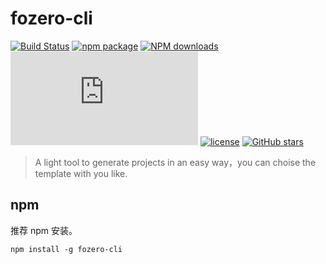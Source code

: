 # fozero-cli
[![Build Status](https://travis-ci.org/fozero/fozero-cli.svg?branch=master)](https://travis-ci.org/fozero/fozero-cli)
[![npm package](https://img.shields.io/npm/v/fozero-cli.svg)](https://www.npmjs.com/package/fozero-cli)
[![NPM downloads](http://img.shields.io/npm/dm/fozero-cli.svg)](https://www.npmjs.com/package/fozero-cli)
![JS gzip size](http://img.badgesize.io/https://unpkg.com/fozero-cli/src/lib/index.js?compression=gzip&label=gzip%20size:%20JS)
[![license](https://img.shields.io/github/license/fozero/fozero-cli.svg?style=flat-square)](https://github.com/fozero/fozero-cli)
[![GitHub stars](https://img.shields.io/github/stars/fozero/fozero-cli.svg?label=Stars&style=social)](https://github.com/fozero/fozero-cli)

> A light tool to generate projects in an easy way，you can choise the template with you like.

## npm

推荐 npm 安装。

```
npm install -g fozero-cli
```